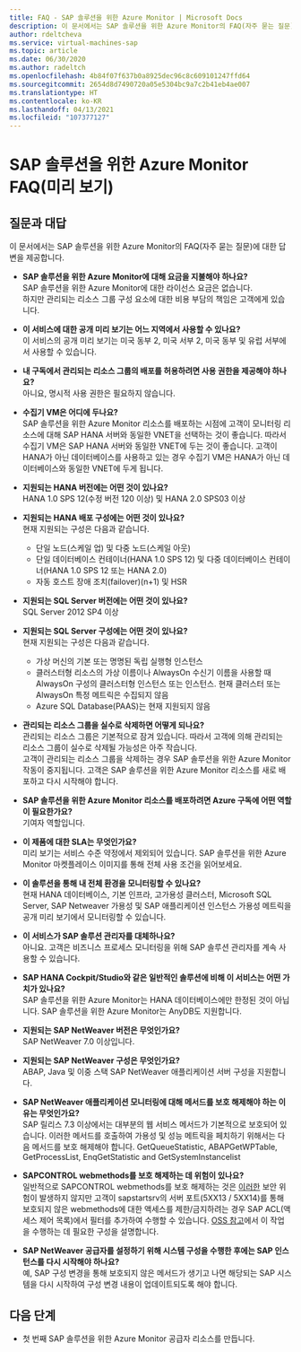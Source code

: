 ```yaml
---
title: FAQ - SAP 솔루션을 위한 Azure Monitor | Microsoft Docs
description: 이 문서에서는 SAP 솔루션을 위한 Azure Monitor의 FAQ(자주 묻는 질문)에 대한 답변을 알아봅니다.
author: rdeltcheva
ms.service: virtual-machines-sap
ms.topic: article
ms.date: 06/30/2020
ms.author: radeltch
ms.openlocfilehash: 4b84f07f637b0a8925dec96c8c609101247ffd64
ms.sourcegitcommit: 2654d8d7490720a05e5304bc9a7c2b41eb4ae007
ms.translationtype: HT
ms.contentlocale: ko-KR
ms.lasthandoff: 04/13/2021
ms.locfileid: "107377127"
---
```

# <a name="azure-monitor-for-sap-solutions-faq-preview"></a>SAP 솔루션을 위한 Azure Monitor FAQ(미리 보기)
## <a name="frequently-asked-questions"></a>질문과 대답

이 문서에서는 SAP 솔루션을 위한 Azure Monitor의 FAQ(자주 묻는 질문)에 대한 답변을 제공합니다.  

 - **SAP 솔루션을 위한 Azure Monitor에 대해 요금을 지불해야 하나요?**  
SAP 솔루션을 위한 Azure Monitor에 대한 라이선스 요금은 없습니다.  
하지만 관리되는 리소스 그룹 구성 요소에 대한 비용 부담의 책임은 고객에게 있습니다.  

 - **이 서비스에 대한 공개 미리 보기는 어느 지역에서 사용할 수 있나요?**  
이 서비스의 공개 미리 보기는 미국 동부 2, 미국 서부 2, 미국 동부 및 유럽 서부에서 사용할 수 있습니다.  

 - **내 구독에서 관리되는 리소스 그룹의 배포를 허용하려면 사용 권한을 제공해야 하나요?**  
아니요, 명시적 사용 권한은 필요하지 않습니다.  

 - **수집기 VM은 어디에 두나요?**  
SAP 솔루션을 위한 Azure Monitor 리소스를 배포하는 시점에 고객이 모니터링 리소스에 대해 SAP HANA 서버와 동일한 VNET을 선택하는 것이 좋습니다. 따라서 수집기 VM은 SAP HANA 서버와 동일한 VNET에 두는 것이 좋습니다. 고객이 HANA가 아닌 데이터베이스를 사용하고 있는 경우 수집기 VM은 HANA가 아닌 데이터베이스와 동일한 VNET에 두게 됩니다.  

 - **지원되는 HANA 버전에는 어떤 것이 있나요?**  
HANA 1.0 SPS 12(수정 버전 120 이상) 및 HANA 2.0 SPS03 이상  

 - **지원되는 HANA 배포 구성에는 어떤 것이 있나요?**  
현재 지원되는 구성은 다음과 같습니다.
   - 단일 노드(스케일 업) 및 다중 노드(스케일 아웃)  
   - 단일 데이터베이스 컨테이너(HANA 1.0 SPS 12) 및 다중 데이터베이스 컨테이너(HANA 1.0 SPS 12 또는 HANA 2.0)  
   - 자동 호스트 장애 조치(failover)(n+1) 및 HSR  

 - **지원되는 SQL Server 버전에는 어떤 것이 있나요?**  
SQL Server 2012 SP4 이상  

 - **지원되는 SQL Server 구성에는 어떤 것이 있나요?**  
현재 지원되는 구성은 다음과 같습니다.
   - 가상 머신의 기본 또는 명명된 독립 실행형 인스턴스  
   - 클러스터형 리소스의 가상 이름이나 AlwaysOn 수신기 이름을 사용할 때 AlwaysOn 구성의 클러스터형 인스턴스 또는 인스턴스. 현재 클러스터 또는 AlwaysOn 특정 메트릭은 수집되지 않음    
   - Azure SQL Database(PAAS)는 현재 지원되지 않음  

 - **관리되는 리소스 그룹을 실수로 삭제하면 어떻게 되나요?**  
관리되는 리소스 그룹은 기본적으로 잠겨 있습니다. 따라서 고객에 의해 관리되는 리소스 그룹이 실수로 삭제될 가능성은 아주 작습니다.  
고객이 관리되는 리소스 그룹을 삭제하는 경우 SAP 솔루션을 위한 Azure Monitor 작동이 중지됩니다. 고객은 SAP 솔루션을 위한 Azure Monitor 리소스를 새로 배포하고 다시 시작해야 합니다.  

 - **SAP 솔루션을 위한 Azure Monitor 리소스를 배포하려면 Azure 구독에 어떤 역할이 필요한가요?**  
기여자 역할입니다.  

 - **이 제품에 대한 SLA는 무엇인가요?**  
미리 보기는 서비스 수준 약정에서 제외되어 있습니다. SAP 솔루션을 위한 Azure Monitor 마켓플레이스 이미지를 통해 전체 사용 조건을 읽어보세요.  

 - **이 솔루션을 통해 내 전체 환경을 모니터링할 수 있나요?**  
현재 HANA 데이터베이스, 기본 인프라, 고가용성 클러스터, Microsoft SQL Server, SAP Netweaver 가용성 및 SAP 애플리케이션 인스턴스 가용성 메트릭을 공개 미리 보기에서 모니터링할 수 있습니다.  

 - **이 서비스가 SAP 솔루션 관리자를 대체하나요?**  
아니요. 고객은 비즈니스 프로세스 모니터링을 위해 SAP 솔루션 관리자를 계속 사용할 수 있습니다.  

 - **SAP HANA Cockpit/Studio와 같은 일반적인 솔루션에 비해 이 서비스는 어떤 가치가 있나요?**  
SAP 솔루션을 위한 Azure Monitor는 HANA 데이터베이스에만 한정된 것이 아닙니다. SAP 솔루션을 위한 Azure Monitor는 AnyDB도 지원합니다.  

- **지원되는 SAP NetWeaver 버전은 무엇인가요?**  
SAP NetWeaver 7.0 이상입니다.  

- **지원되는 SAP NetWeaver 구성은 무엇인가요?**  
ABAP, Java 및 이중 스택 SAP NetWeaver 애플리케이션 서버 구성을 지원합니다.

- **SAP NetWeaver 애플리케이션 모니터링에 대해 메서드를 보호 해제해야 하는 이유는 무엇인가요?**  
SAP 릴리스 7.3 이상에서는 대부분의 웹 서비스 메서드가 기본적으로 보호되어 있습니다. 이러한 메서드를 호출하여 가용성 및 성능 메트릭을 페치하기 위해서는 다음 메서드를 보호 해제해야 합니다. GetQueueStatistic, ABAPGetWPTable, GetProcessList, EnqGetStatistic and GetSystemInstancelist

- **SAPCONTROL webmethods를 보호 해제하는 데 위험이 있나요?**  
일반적으로 SAPCONTROL webmethods를 보호 해제하는 것은 [이러한](https://launchpad.support.sap.com/#/notes/1439348) 보안 위험이 발생하지 않지만 고객이 sapstartsrv의 서버 포트(5XX13 / 5XX14)를 통해 보호되지 않은 webmethods에 대한 액세스를 제한/금지하려는 경우 SAP ACL(액세스 제어 목록)에서 필터를 추가하여 수행할 수 있습니다. [OSS 참고](https://service.sap.com/sap/support/notes/1495075)에서 이 작업을 수행하는 데 필요한 구성을 설명합니다. 

- **SAP NetWeaver 공급자를 설정하기 위해 시스템 구성을 수행한 후에는 SAP 인스턴스를 다시 시작해야 하나요?**  
예, SAP 구성 변경을 통해 보호되지 않은 메서드가 생기고 나면 해당되는 SAP 시스템을 다시 시작하여 구성 변경 내용이 업데이트되도록 해야 합니다.  

## <a name="next-steps"></a>다음 단계

- 첫 번째 SAP 솔루션을 위한 Azure Monitor 공급자 리소스를 만듭니다.
